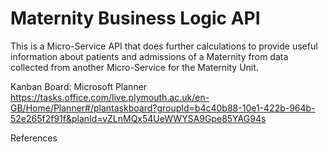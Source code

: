 # Maternity Business Logic API

This is a Micro-Service API that does further calculations to provide useful information about patients and admissions of a Maternity from data collected from another Micro-Service for the Maternity Unit.

Kanban Board: Microsoft Planner
https://tasks.office.com/live.plymouth.ac.uk/en-GB/Home/Planner#/plantaskboard?groupId=b4c40b88-10e1-422b-964b-52e265f2f91f&planId=vZLnMQx54UeWWYSA9Gpe85YAG94s

References
